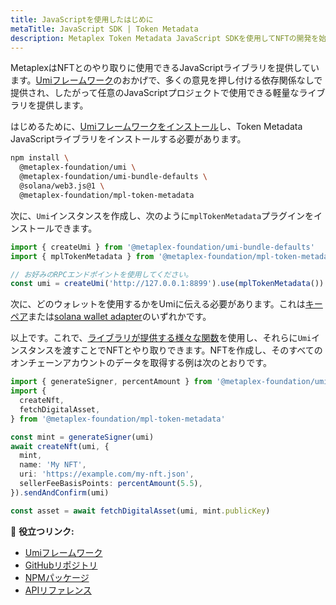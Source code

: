 ```yaml
---
title: JavaScriptを使用したはじめに
metaTitle: JavaScript SDK | Token Metadata
description: Metaplex Token Metadata JavaScript SDKを使用してNFTの開発を始めましょう。
---
```


MetaplexはNFTとのやり取りに使用できるJavaScriptライブラリを提供しています。[Umiフレームワーク](https://github.com/metaplex-foundation/umi)のおかげで、多くの意見を押し付ける依存関係なしで提供され、したがって任意のJavaScriptプロジェクトで使用できる軽量なライブラリを提供します。

はじめるために、[Umiフレームワークをインストール](https://github.com/metaplex-foundation/umi/blob/main/docs/installation.md)し、Token Metadata JavaScriptライブラリをインストールする必要があります。

```sh
npm install \
  @metaplex-foundation/umi \
  @metaplex-foundation/umi-bundle-defaults \
  @solana/web3.js@1 \
  @metaplex-foundation/mpl-token-metadata
```

次に、`Umi`インスタンスを作成し、次のように`mplTokenMetadata`プラグインをインストールできます。

```ts
import { createUmi } from '@metaplex-foundation/umi-bundle-defaults'
import { mplTokenMetadata } from '@metaplex-foundation/mpl-token-metadata'

// お好みのRPCエンドポイントを使用してください。
const umi = createUmi('http://127.0.0.1:8899').use(mplTokenMetadata())
```

次に、どのウォレットを使用するかをUmiに伝える必要があります。これは[キーペア](/jp/umi/connecting-to-umi#connecting-w-a-secret-key)または[solana wallet adapter](/jp/umi/connecting-to-umi#connecting-w-wallet-adapter)のいずれかです。

以上です。これで、[ライブラリが提供する様々な関数](https://mpl-token-metadata.typedoc.metaplex.com/)を使用し、それらに`Umi`インスタンスを渡すことでNFTとやり取りできます。NFTを作成し、そのすべてのオンチェーンアカウントのデータを取得する例は次のとおりです。

```ts
import { generateSigner, percentAmount } from '@metaplex-foundation/umi'
import {
  createNft,
  fetchDigitalAsset,
} from '@metaplex-foundation/mpl-token-metadata'

const mint = generateSigner(umi)
await createNft(umi, {
  mint,
  name: 'My NFT',
  uri: 'https://example.com/my-nft.json',
  sellerFeeBasisPoints: percentAmount(5.5),
}).sendAndConfirm(umi)

const asset = await fetchDigitalAsset(umi, mint.publicKey)
```

🔗 **役立つリンク:**

- [Umiフレームワーク](https://github.com/metaplex-foundation/umi)
- [GitHubリポジトリ](https://github.com/metaplex-foundation/mpl-token-metadata)
- [NPMパッケージ](https://www.npmjs.com/package/@metaplex-foundation/mpl-token-metadata)
- [APIリファレンス](https://mpl-token-metadata.typedoc.metaplex.com/)